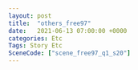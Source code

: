 ```yaml
---
layout: post
title:  "others_free97"
date:   2021-06-13 07:00:00 +0000
categories: Etc
Tags: Story Etc
SceneCode: ["scene_free97_q1_s20"]
---
```

